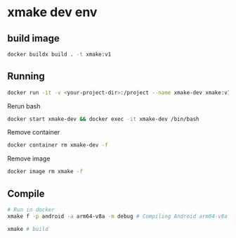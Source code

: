 # xmake dev env

## build image

```bash
docker buildx build . -t xmake:v1
```

## Running

```bash
docker run -it -v <your-project-dir>:/project --name xmake-dev xmake:v1 /bin/bash
```

Rerun bash

```bash
docker start xmake-dev && docker exec -it xmake-dev /bin/bash
```

Remove container

```bash
docker container rm xmake-dev -f
```

Remove image

```bash
docker image rm xmake -f
```

## Compile

```bash
# Run in docker
xmake f -p android -a arm64-v8a -m debug # Compiling Android arm64-v8a ELF file

xmake # build
```